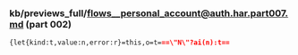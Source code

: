 ### kb/previews_full/flows__personal_account@auth.har.part007.md (part 002)

```md
{let{kind:t,value:n,error:r}=this,o=t===\"N\"?ai(n):t==
```

```
